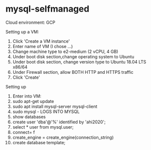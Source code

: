 # mysql-selfmanaged

Cloud environment: GCP

Setting up a VM:

1. Click 'Create a VM instance'
2. Enter name of VM (I chose ...)
3. Change machine type to e2-medium (2 vCPU, 4 GB)
4. Under boot disk section,change operating system to Ubuntu
5. Under boot disk section, change version type to Ubuntu 18.04 LTS x86/64
6. Under Firewall section, allow BOTH HTTP and HTTPS traffic
7. Click 'Create'

Setting up

1. Enter into VM:
2. sudo apt-get update
3. sudo apt install mysql-server mysql-client
4. sudo mysql - LOGS INTO MYSQL
5. show databases
6. create user 'dba'@'%' identified by 'ahi2020';
7. select * user from mysql.user;
8. connect= f
9. create_engine = create_engine(connection_string)
10. create database template;
